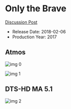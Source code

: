 # Only the Brave

[Discussion Post](https://www.avsforum.com/threads/bass-eq-for-filtered-movies.2995212/post-56955794)

* Release Date: 2018-02-06
* Production Year: 2017

## Atmos

![img 0](https://i.imgur.com/ghCSxzb.jpg)

![img 1](https://i.imgur.com/v54F4Qk.jpg)

## DTS-HD MA 5.1

![img 2](https://i.imgur.com/8JghmsH.jpg)


